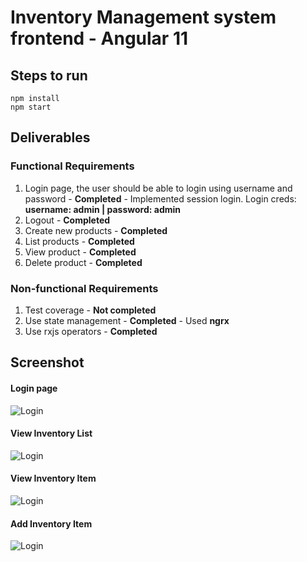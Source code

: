 # Inventory Management system frontend - Angular 11

## Steps to run

```
npm install
npm start
```



## Deliverables

### Functional Requirements

1. Login page, the user should be able to login using username and password - **Completed** - Implemented session login. 
   Login creds: **username: admin | password: admin**
2. Logout - **Completed**
3. Create new products - **Completed**
4. List products - **Completed**
5. View product - **Completed**
6. Delete product - **Completed**

### Non-functional Requirements

1. Test coverage - **Not completed**
2. Use state management - **Completed** - Used **ngrx**
3. Use rxjs operators - **Completed**



## Screenshot

#### Login page

![Login](https://drive.google.com/uc?export=view&id=1elJKCwaG58r-KjMJslQsrqcVpzW2FUnp)

#### View Inventory List

![Login](https://drive.google.com/uc?export=view&id=1IrO0f1D8HsLt8yKe8LS4Q-4JRYj20UJ4)

#### View Inventory Item

![Login](https://drive.google.com/uc?export=view&id=1-egwISWS3MhU3CVXXxyyqawqTb9fAh_S)

#### Add Inventory Item

![Login](https://drive.google.com/uc?export=view&id=1DfKhy7a5pp2_8bh2DZN3voZ-lXyWdjs-)



